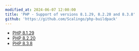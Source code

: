 ```yaml
---
modified_at: 2024-06-07 12:00:00
title: 'PHP - Support of versions 8.1.29, 8.2.20 and 8.3.8'
github: 'https://github.com/Scalingo/php-buildpack'
---
```


- [PHP 8.1.29](https://www.php.net/ChangeLog-8.php#8.1.29)
- [PHP 8.2.20](https://www.php.net/ChangeLog-8.php#8.2.20)
- [PHP 8.3.8](https://www.php.net/ChangeLog-8.php#8.3.8)
